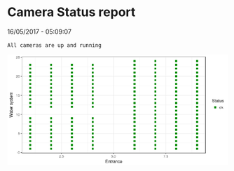 Camera Status report
================
16/05/2017 - 05:09:07

    All cameras are up and running

![](camreport_files/figure-markdown_github/unnamed-chunk-2-1.png)

